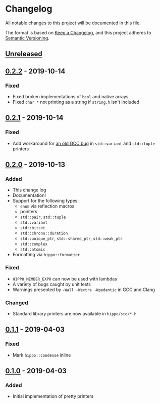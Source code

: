 # Changelog
All notable changes to this project will be documented in this file.

The format is based on [Keep a Changelog](https://keepachangelog.com/en/1.0.0/),
and this project adheres to [Semantic Versioning](https://semver.org/spec/v2.0.0.html).

## [Unreleased]

## [0.2.2] - 2019-10-14
### Fixed
- Fixed broken implementations of `bool` and native arrays
- Fixed `char *` not printing as a string if `string.h` isn't included

## [0.2.1] - 2019-10-14
### Fixed
- Add workaround for [an old GCC bug](https://gcc.gnu.org/bugzilla/show_bug.cgi?id=47226) in `std::variant` and `std::tuple` printers

## [0.2.0] - 2019-10-13
### Added
- This change log
- Documentation!
- Support for the following types:
  - `enum` via reflection macros
  - pointers
  - `std::pair`, `std::tuple`
  - `std::variant`
  - `std::bitset`
  - `std::chrono::duration`
  - `std::unique_ptr`, `std::shared_ptr`, `std::weak_ptr`
  - `std::complex`
  - `std::atomic`
- Formatting via `hippo::formatter`
### Fixed
- `HIPPO_MEMBER_EXPR` can now be used with lambdas
- A variety of bugs caught by unit tests
- Warnings presented by `-Wall -Wextra -Wpedantic` in GCC and Clang
### Changed
- Standard library printers are now available in `hippo/std/*.h`

## [0.1.1] - 2019-04-03
### Fixed
- Mark `hippo::condense` inline

## [0.1.0] - 2019-04-03
### Added
- Initial implementation of pretty printers

[unreleased]: https://github.com/calebzulawski/hippo/compare/0.2.2...master
[0.2.2]: https://github.com/calebzulawski/hippo/compare/0.2.1...0.2.2
[0.2.1]: https://github.com/calebzulawski/hippo/compare/0.2.0...0.2.1
[0.2.0]: https://github.com/calebzulawski/hippo/compare/0.1.1...0.2.0
[0.1.1]: https://github.com/calebzulawski/hippo/compare/0.1.0...0.1.1
[0.1.0]: https://github.com/calebzulawski/hippo/releases/tag/0.1.0
